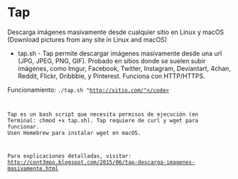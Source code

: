 # Tap
Descarga imágenes masivamente desde cualquier sitio en Linux y macOS (Download pictures from any site in Linux and macOS)

<ul>
<li>tap.sh - Tap permite descargar imágenes masivamente desde una url (JPG, JPEG, PNG, GIF). Probado en sitios donde se suelen subir imágenes,  como Imgur, Facebook, Twitter, Instagram,
Deviantart, 4chan, Reddit, Flickr, Dribbble, y Pinterest. Funciona con HTTP/HTTPS.</li>
</ul>

Funcionamiento: <code>./tap.sh "http://sitio.com/"</code>

Tap es un bash script que necesita permisos de ejecución (en Terminal: chmod +x tap.sh). Tap requiere de curl y wget para funcionar. Usen Homebrew para instalar wget en macOS.

Para explicaciones detalladas, visitar: http://cont3mpo.blogspot.com/2015/06/tap-descarga-imagenes-masivamente.html
